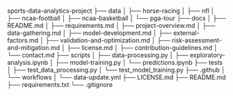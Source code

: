 sports-data-analytics-project
├── data
│   ├── horse-racing
│   ├── nfl
│   ├── ncaa-football
│   ├── ncaa-basketball
│   └── pga-tour
├── docs
│   ├── README.md
│   ├── requirements.md
│   ├── project-overview.md
│   ├── data-gathering.md
│   ├── model-development.md
│   ├── external-factors.md
│   ├── validation-and-optimization.md
│   ├── risk-assessment-and-mitigation.md
│   ├── license.md
│   ├── contribution-guidelines.md
│   └── contact.md
├── scripts
│   ├── data-processing.py
│   ├── exploratory-analysis.ipynb
│   ├── model-training.py
│   └── predictions.ipynb
├── tests
│   ├── test_data_processing.py
│   └── test_model_training.py
├── .github
│   └── workflows
│       └── data-update.yml
├── LICENSE.md
├── README.md
├── requirements.txt
└── .gitignore

